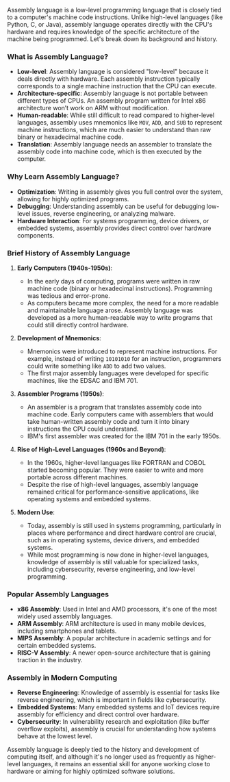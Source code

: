 Assembly language is a low-level programming language that is closely tied to a computer's machine code instructions. Unlike high-level languages (like Python, C, or Java), assembly language operates directly with the CPU's hardware and requires knowledge of the specific architecture of the machine being programmed. Let's break down its background and history.

### **What is Assembly Language?**
- **Low-level**: Assembly language is considered "low-level" because it deals directly with hardware. Each assembly instruction typically corresponds to a single machine instruction that the CPU can execute.
- **Architecture-specific**: Assembly language is not portable between different types of CPUs. An assembly program written for Intel x86 architecture won’t work on ARM without modification.
- **Human-readable**: While still difficult to read compared to higher-level languages, assembly uses mnemonics like `MOV`, `ADD`, and `SUB` to represent machine instructions, which are much easier to understand than raw binary or hexadecimal machine code.
- **Translation**: Assembly language needs an assembler to translate the assembly code into machine code, which is then executed by the computer.

### **Why Learn Assembly Language?**
- **Optimization**: Writing in assembly gives you full control over the system, allowing for highly optimized programs.
- **Debugging**: Understanding assembly can be useful for debugging low-level issues, reverse engineering, or analyzing malware.
- **Hardware Interaction**: For systems programming, device drivers, or embedded systems, assembly provides direct control over hardware components.

### **Brief History of Assembly Language**

1. **Early Computers (1940s-1950s)**:
   - In the early days of computing, programs were written in raw machine code (binary or hexadecimal instructions). Programming was tedious and error-prone.
   - As computers became more complex, the need for a more readable and maintainable language arose. Assembly language was developed as a more human-readable way to write programs that could still directly control hardware.

2. **Development of Mnemonics**:
   - Mnemonics were introduced to represent machine instructions. For example, instead of writing `10101010` for an instruction, programmers could write something like `ADD` to add two values.
   - The first major assembly languages were developed for specific machines, like the EDSAC and IBM 701.

3. **Assembler Programs (1950s)**:
   - An assembler is a program that translates assembly code into machine code. Early computers came with assemblers that would take human-written assembly code and turn it into binary instructions the CPU could understand.
   - IBM's first assembler was created for the IBM 701 in the early 1950s.

4. **Rise of High-Level Languages (1960s and Beyond)**:
   - In the 1960s, higher-level languages like FORTRAN and COBOL started becoming popular. They were easier to write and more portable across different machines.
   - Despite the rise of high-level languages, assembly language remained critical for performance-sensitive applications, like operating systems and embedded systems.

5. **Modern Use**:
   - Today, assembly is still used in systems programming, particularly in places where performance and direct hardware control are crucial, such as in operating systems, device drivers, and embedded systems.
   - While most programming is now done in higher-level languages, knowledge of assembly is still valuable for specialized tasks, including cybersecurity, reverse engineering, and low-level programming.

### **Popular Assembly Languages**
- **x86 Assembly**: Used in Intel and AMD processors, it's one of the most widely used assembly languages.
- **ARM Assembly**: ARM architecture is used in many mobile devices, including smartphones and tablets.
- **MIPS Assembly**: A popular architecture in academic settings and for certain embedded systems.
- **RISC-V Assembly**: A newer open-source architecture that is gaining traction in the industry.

### **Assembly in Modern Computing**
- **Reverse Engineering**: Knowledge of assembly is essential for tasks like reverse engineering, which is important in fields like cybersecurity.
- **Embedded Systems**: Many embedded systems and IoT devices require assembly for efficiency and direct control over hardware.
- **Cybersecurity**: In vulnerability research and exploitation (like buffer overflow exploits), assembly is crucial for understanding how systems behave at the lowest level.

Assembly language is deeply tied to the history and development of computing itself, and although it's no longer used as frequently as higher-level languages, it remains an essential skill for anyone working close to hardware or aiming for highly optimized software solutions.
